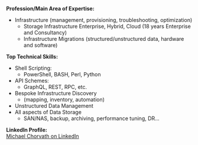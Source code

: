 **Profession/Main Area of Expertise:**
- Infrastructure (management, provisioning, troubleshooting, optimization)
  - Storage Infrastructure Enterprise, Hybrid, Cloud (18 years Enterprise and Consultancy)
  - Infrastructure Migrations (structured/unstructured data, hardware and software)

**Top Technical Skills:**
- Shell Scripting:
  - PowerShell, BASH, Perl, Python
- API Schemes:
  - GraphQL, REST, RPC, etc.
- Bespoke Infrastructure Discovery
  - (mapping, inventory, automation)
- Unstructured Data Management
- All aspects of Data Storage
  - SAN/NAS, backup, archiving, performance tuning, DR...

**LinkedIn Profile:**  
[Michael Chorvath on LinkedIn](https://www.linkedin.com/in/michaelchorvath)
